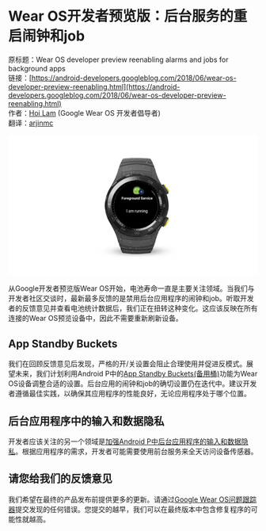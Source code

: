 # Wear OS开发者预览版：后台服务的重启闹钟和job

原标题：Wear OS developer preview reenabling alarms and jobs for background apps  
链接：[https://android-developers.googleblog.com/2018/06/wear-os-developer-preview-reenabling.html](https://android-developers.googleblog.com/2018/06/wear-os-developer-preview-reenabling.html)  
作者：[Hoi Lam](https://twitter.com/hoitab) (Google Wear OS 开发者倡导者)  
翻译：[arjinmc](https://github.com/arjinmc)  

![img](../images/2018.6.11.png)  

从Google开发者预览版Wear OS开始，电池寿命一直是主要关注领域。当我们与开发者社区交谈时，最新最多反馈的是禁用后台应用程序的闹钟和job。听取开发者的反馈意见并查看电池统计数据后，我们正在扭转这种变化。这应该反映在所有连接的Wear OS预览设备中，因此不需要重新刷新设备。

## App Standby Buckets

我们在回顾反馈意见后发现，严格的开/关设置会阻止合理使用并促进反模式。展望未来，我们计划利用Android P中的[App Standby Buckets(备用桶)](https://developer.android.com/preview/features/power#buckets)功能为Wear OS设备调整合适的设置。后台应用的闹钟和job的确切设置仍在迭代中。建议开发者遵循最佳实践，以确保其应用程序的性能良好，无论应用程序处于哪个位置。

## 后台应用程序中的输入和数据隐私

开发者应该关注的另一个领域是[加强Android P中后台应用程序的输入和数据隐私](https://developer.android.com/preview/behavior-changes#input-data-privacy)。根据应用程序的需求，开发者可能需要使用前台服务来全天访问设备传感器。

## 请您给我们的反馈意见

我们希望在最终的产品发布前提供更多的更新。请通过[Google Wear OS问题跟踪器](https://issuetracker.google.com/issues/new?component=192711&template=840908)提交发现的任何错误。您提交的越早，我们可以在最终版本中包含修复程序的可能性就越高。

